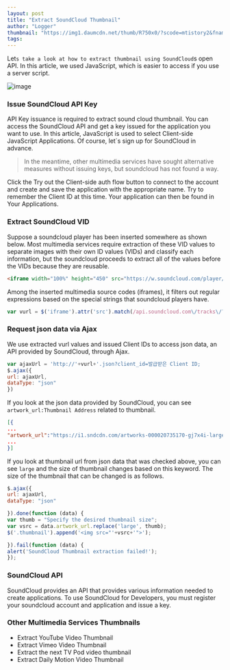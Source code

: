 ```yaml
---
layout: post
title: "Extract SoundCloud Thumbnail"
author: "Logger"
thumbnail: "https://img1.daumcdn.net/thumb/R750x0/?scode=mtistory2&fname=https%3A%2F%2Ft1.daumcdn.net%2Fcfile%2Ftistory%2F2339F739567D2CAE3C"
tags: 
---
```



Let`s take a look at how to extract thumbnail using SoundCloud`s open API. In this article, we used JavaScript, which is easier to access if you use a server script.

![image](https://t1.daumcdn.net/cfile/tistory/2339F739567D2CAE3C)

### Issue SoundCloud API Key

API Key issuance is required to extract sound cloud thumbnail. You can access the SoundCloud API and get a key issued for the application you want to use. In this article, JavaScript is used to select Client-side JavaScript Applications. Of course, let`s sign up for SoundCloud in advance.

> In the meantime, other multimedia services have sought alternative measures without issuing keys, but soundcloud has not found a way.

Click the Try out the Client-side auth flow button to connect to the account and create and save the application with the appropriate name. Try to remember the Client ID at this time. Your application can then be found in Your Applications.

### Extract SoundCloud VID

Suppose a soundcloud player has been inserted somewhere as shown below. Most multimedia services require extraction of these VID values to separate images with their own ID values (VIDs) and classify each information, but the soundcloud proceeds to extract all of the values before the VIDs because they are reusable.

```html
<iframe width="100%" height="450" src="https://w.soundcloud.com/player/?url=https%3A//api.soundcloud.com/tracks/41340102
```

Among the inserted multimedia source codes (iframes), it filters out regular expressions based on the special strings that soundcloud players have.

```js
var vurl = $('iframe').attr('src').match(/api.soundcloud.com\/tracks\/?([0-9]+)/i);

```

### Request json data via Ajax

We use extracted vurl values and issued Client IDs to access json data, an API provided by SoundCloud, through Ajax.

```js
var ajaxUrl = 'http://'+vurl+'.json?client_id=발급받은 Client ID;
$.ajax({
url: ajaxUrl,
dataType: "json"
})

```

If you look at the json data provided by SoundCloud, you can see `artwork_url:Thumbnail Address` related to thumbnail.

```json
[{
...
"artwork_url":"https://i1.sndcdn.com/artworks-000020735170-gj7x4i-large.jpg"
...
}]

```

If you look at thumbnail url from json data that was checked above, you can see `large` and the size of thumbnail changes based on this keyword. The size of the thumbnail that can be changed is as follows.

```js
$.ajax({
url: ajaxUrl,
dataType: "json"

}).done(function (data) {
var thumb = "Specify the desired thumbnail size";
var vsrc = data.artwork_url.replace('large', thumb);
$('.thumbnail').append('<img src="'+vsrc+'">');

}).fail(function (data) {
alert('SoundCloud Thumbnail extraction failed!');
});

```

### SoundCloud API

SoundCloud provides an API that provides various information needed to create applications. To use SoundCloud for Developers, you must register your soundcloud account and application and issue a key.

### Other Multimedia Services Thumbnails

- Extract YouTube Video Thumbnail
- Extract Vimeo Video Thumbnail
- Extract the next TV Pod video thumbnail
- Extract Daily Motion Video Thumbnail